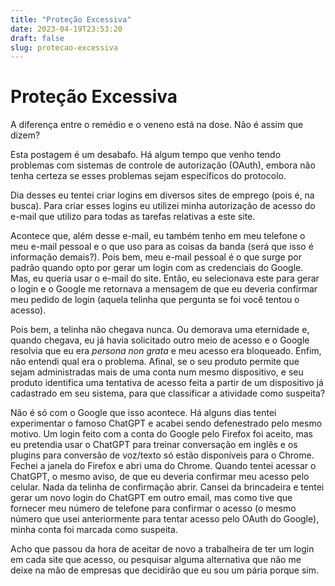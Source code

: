 ```yaml
---
title: "Proteção Excessiva"
date: 2023-04-19T23:53:20
draft: false
slug: protecao-excessiva
---
```

# Proteção Excessiva

A diferença entre o remédio e o veneno está na dose.  Não é assim que dizem?

Esta postagem é um desabafo.  Há algum tempo que venho tendo problemas com sistemas de controle de autorização (OAuth), embora não tenha certeza se esses problemas sejam específicos do protocolo.

Dia desses eu tentei criar logins em diversos sites de emprego (pois é, na busca).  Para criar esses logins eu utilizei minha autorização de acesso do e-mail que utilizo para todas as tarefas relativas a este site.

Acontece que, além desse e-mail, eu também tenho em meu telefone o meu e-mail pessoal e o que uso para as coisas da banda (será que isso é informação demais?).  Pois bem, meu e-mail pessoal é o que surge por padrão quando opto por gerar um login com as credenciais do Google.  Mas, eu queria usar o e-mail do site.  Então, eu selecionava este para gerar o login e o Google me retornava a mensagem de que eu deveria confirmar meu pedido de login (aquela telinha que pergunta se foi você tentou o acesso).

Pois bem, a telinha não chegava nunca.  Ou demorava uma eternidade e, quando chegava, eu já havia solicitado outro meio de acesso e o Google resolvia que eu era _persona non grata_ e meu acesso era bloqueado.  Enfim, não entendi qual era o problema.  Afinal, se o seu produto permite que sejam administradas mais de uma conta num mesmo dispositivo, e seu produto identifica uma tentativa de acesso feita a partir de um dispositivo já cadastrado em seu sistema, para que classificar a atividade como suspeita?

Não é só com o Google que isso acontece.  Há alguns dias tentei experimentar o famoso ChatGPT e acabei sendo defenestrado pelo mesmo motivo.  Um login feito com a conta do Google pelo Firefox foi aceito, mas eu pretendia usar o ChatGPT para treinar conversação em inglês e os plugins para conversão de voz/texto só estão disponíveis para o Chrome.  Fechei a janela do Firefox e abri uma do Chrome. Quando tentei acessar o ChatGPT, o mesmo aviso, de que eu deveria confirmar meu acesso pelo celular.  Nada da telinha de confirmação abrir.  Cansei da brincadeira e tentei gerar um novo login do ChatGPT em outro email, mas como tive que fornecer meu número de telefone para confirmar o acesso (o mesmo número que usei anteriormente para tentar acesso pelo OAuth do Google), minha conta foi marcada como suspeita.

Acho que passou da hora de aceitar de novo a trabalheira de ter um login em cada site que acesso, ou pesquisar alguma alternativa que não me deixe na mão de empresas que decidirão que eu sou um pária porque sim.
